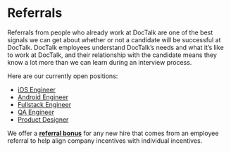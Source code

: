 # Referrals
Referrals from people who already work at DocTalk are one of the best signals we can get about whether or not a candidate will be successful at DocTalk. DocTalk employees understand DocTalk’s needs and what it’s like to work at DocTalk, and their relationship with the candidate means they know a lot more than we can learn during an interview process.

Here are our currently open positions:
* [iOS Engineer](https://angel.co/doctalk-solutions-inc/jobs/239303-ios-engineer)
* [Android Engineer](https://angel.co/doctalk-solutions-inc/jobs/229805-android-engineer)
* [Fullstack Engineer](https://angel.co/doctalk-solutions-inc/jobs/229806-full-stack-engineer)
* [QA Engineer](https://angel.co/doctalk-solutions-inc/jobs/258117-senior-quality-assurance-qa-engineer)
* [Product Designer](https://angel.co/doctalk-solutions-inc/jobs/229808-product-designer)

We offer a [**referral bonus**](https://github.com/doctalk-india/handbook/blob/master/Benefits%20and%20Perks/Referral%20Bonuses.md) for any new hire that comes from an employee referral to help align company incentives with individual incentives. 
